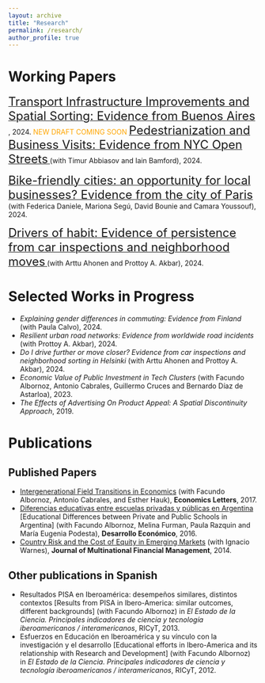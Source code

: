 ```yaml
---
layout: archive
title: "Research"
permalink: /research/
author_profile: true
---
```


# Working Papers
[<font size="5">Transport Infrastructure Improvements and Spatial Sorting: Evidence from Buenos Aires</font> ](), 2024. <span style="color: orange;">NEW DRAFT COMING SOON</span>
[<font size="5">Pedestrianization and Business Visits: Evidence from NYC Open Streets</font> ](/files/ABW_open_streets_2024.pdf) (with Timur Abbiasov and Iain Bamford), 2024.

[<font size="5">Bike-friendly cities: an opportunity for local businesses? Evidence from the city of Paris</font> ](/files/DSWBC_Bike_friendly_cities.pdf) (with Federica Daniele, Mariona Segú, David Bounie and Camara Youssouf), 2024.

[<font size="5">Drivers of habit: Evidence of persistence from car inspections and neighborhood moves</font> ](/files/AAW_drivers_of_habit_2024.pdf) (with Arttu Ahonen and Prottoy A. Akbar), 2024.

# Selected Works in Progress
- *Explaining gender differences in commuting: Evidence from Finland* (with Paula Calvo), 2024.
- *Resilient urban road networks: Evidence from worldwide road incidents* (with Prottoy A. Akbar), 2024.
- *Do I drive further or move closer? Evidence from car inspections and neighborhood sorting in Helsinki* (with Arttu Ahonen and Prottoy A. Akbar), 2024.
- *Economic Value of Public Investment in Tech Clusters* (with Facundo Albornoz, Antonio Cabrales, Guillermo Cruces and Bernardo Díaz de Astarloa), 2023.
- *The Effects of Advertising On Product Appeal: A Spatial Discontinuity Approach*, 2019.

# Publications
## Published Papers
- [Intergenerational Field Transitions in Economics](https://www.sciencedirect.com/science/article/pii/S0165176517300472) (with Facundo Albornoz, Antonio Cabrales, and Esther 
Hauk), **Economics Letters**, 2017.
- [Diferencias educativas entre escuelas privadas y públicas en Argentina](https://www.jstor.org/stable/44735992) \[Educational Differences between Private and Public Schools in Argentina\] (with Facundo 
Albornoz, Melina Furman, Paula Razquin and María Eugenia Podesta), **Desarrollo Económico**, 2016.
- [Country Risk and the Cost of Equity in Emerging Markets](https://www.sciencedirect.com/science/article/pii/S1042444X14000449) (with Ignacio Warnes), **Journal of Multinational Financial Management**, 2014.

## Other publications in Spanish
- Resultados PISA en Iberoamérica: desempeños similares, distintos contextos \[Results from PISA in Ibero-America: similar outcomes, different backgrounds\] (with Facundo Albornoz) in *El Estado de la Ciencia. Principales indicadores de ciencia y tecnología iberoamericanos / interamericanos*, RICyT, 2013.
- Esfuerzos en Educación en Iberoamérica y su vínculo con la investigación y el desarrollo [Educational efforts in Ibero-America and its relationship with Research and Development] (with Facundo Albornoz) in *El Estado de la Ciencia. Principales indicadores de ciencia y tecnología iberoamericanos / interamericanos*, RICyT, 2012.
